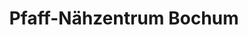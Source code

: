 ---
title: "Pfaff-Nähzentrum Bochum"
url: /bochum/pfaff-naehzentrum-bochum/
shop: Haushaltsgeräte
---